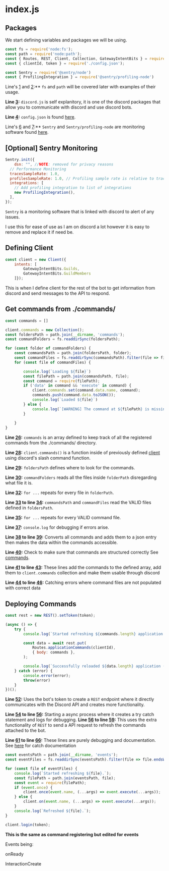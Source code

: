 # index.js

## Packages

We start defining variables and packages we will be using.

```js linenums="1"
const fs = require('node:fs');
const path = require('node:path');
const { Routes, REST, Client, Collection, GatewayIntentBits } = require('discord.js');
const { clientId, token } = require('./config.json');

const Sentry = require('@sentry/node')
const { ProfilingIntegration } = require('@sentry/profiling-node') 
```

Line's [1](#__codelineno-0-1) and [2](#__codelineno-0-2):** 
`fs` and `path` will be covered later with examples of their usage.

**Line [3](#__codelineno-0-3):** 
`discord.js` is self explanitory, it is one of the discord packages that 
allow you to communicate with discord and use discord bots.

**Line [4](#__codelineno-0-4):** 
`config.json` is found [here](./config.json.md).

Line's [6](#__codelineno-0-7) and [7](#__codelineno-0-7):**
`Sentry` and `Sentry/profiling-node` are monitoring software found [here](https://sentry.io).

## [Optional] Sentry Monitoring

```js linenums="9"
Sentry.init({
	dsn: "", //NOTE: removed for privacy reasons
  // Performance Monitoring
  tracesSampleRate: 1.0,
  profilesSampleRate: 1.0, // Profiling sample rate is relative to tracesSampleRate
  integrations: [
    // Add profiling integration to list of integrations
    new ProfilingIntegration(),
  ],
});
```

`Sentry` is a monitoring software that is linked with discord to alert of any issues.

I use this for ease of use as I am on discord a lot however it is easy to remove and 
replace it if need be.

## Defining Client

```js linenums="20"
const client = new Client({ 
	intents: [
		GatewayIntentBits.Guilds, 
		GatewayIntentBits.GuildMembers
	]});
```

This is when I define client for the rest of the bot to get information from discord
and send messages to the API to respond. 

## Get commands from ./commands/

```js linenums="26"
const commands = []

client.commands = new Collection();
const foldersPath = path.join(__dirname, 'commands');
const commandFolders = fs.readdirSync(foldersPath);

for (const folder of commandFolders) {
	const commandsPath = path.join(foldersPath, folder);
	const commandFiles = fs.readdirSync(commandsPath).filter(file => file.endsWith('.js'));
	for (const file of commandFiles) {

		console.log(`Loading ${file}`)
		const filePath = path.join(commandsPath, file);
		const command = require(filePath);
		if ('data' in command && 'execute' in command) {
			client.commands.set(command.data.name, command);
			commands.push(command.data.toJSON());
			console.log(`Loaded ${file}`)
		} else {
			console.log(`[WARNING] The command at ${filePath} is missing a required "data" or "execute" property.`);
		}
		
	}
}
```

**Line [26](#__highlightcodelineno-3-26):** 
`commands` is an array defined to keep track of all the registered commands from the ./commands/ directory.

**Line [28](#__codelineno-3-28):** 
`client.commands()` is a function inside of previously defined [client](#defining-client) using discord's slash command function.

**Line [29](#__codelineno-3-29):** 
`foldersPath` defines where to look for the commands.

**Line [30](#__codelineno-3-30):** 
`commandFolders` reads all the files inside `folderPath` disregarding what file it is.

**Line [32](#__codelineno-3-32):** 
`for ...` repeats for every file in `folderPath`.

**Line [33](#__codelineno-3-33) to line [34](#__codelineno-3-34):** 
`commandsPath` and `commandFiles` read the VALID files defined in `foldersPath`. 

**Line [35](#__codelineno-3-35):** 
`for ...` repeats for every VALID command file.

**Line [37](#__codelineno-3-37):** 
`console.log` for debugging if errors arise.

**Line [38](#__codelineno-3-38) to line [39](#__codelineno-3-39):** 
Converts all commands and adds them to a json entry then makes the data within the commands accessible.

**Line [40](#__codelineno-3-40):** 
Check to make sure that commands are structured correctly
See [commands](./commands/index.md).

**Line [41](#__codelineno-3-41) to line [43](#__codelineno-3-43):** 
These lines add the commands to the defined array, add them to `client.commands` collection and make them usable through discord

**Line [44](#__codelineno-3-44) to line [46](#__codelineno-3-46):** 
Catching errors where command files are not populated with correct data

## Deploying Commands

``` javascript linenums="52"
const rest = new REST().setToken(token);

(async () => {
	try {
		console.log(`Started refreshing ${commands.length} application (/) commands.`);

		const data = await rest.put(
			Routes.applicationCommands(clientId),
			{ body: commands },
		);

		console.log(`Successfully reloaded ${data.length} application (/) commands`)
	} catch (error) {
		console.error(error);
		throw(error)
	}
})();
```
**Line [52](#__codelineno-4-52):**
Uses the bot's token to create a `REST` endpoint where it directly communicates with the Discord API and creates more functionality.

**Line [54](#__codelineno-4-54) to line [56](#__codelineno-4-56):**
Starting a async process where it creates a try catch statement and logs for debugging.
**Line [56](#__codelineno-4-56) to line [59](#__codelineno-4-59):**
This uses the extra functionality of `REST` to send a API request to refresh the commands attached to the bot. 

**Line [61](#__codelineno-4-61) to line [66](#__codelineno-4-66):**
These lines are purely debugging and documentation. See [here](https://) for catch documentation

``` javascript linenums="68"
const eventsPath = path.join(__dirname, 'events');
const eventFiles = fs.readdirSync(eventsPath).filter(file => file.endsWith('.js'));

for (const file of eventFiles) {
	console.log(`Started refreshing ${file}.`);
	const filePath = path.join(eventsPath, file);
	const event = require(filePath);
	if (event.once) {
		client.once(event.name, (...args) => event.execute(...args));
	} else {
		client.on(event.name, (...args) => event.execute(...args));
	}
	console.log(`Refreshed ${file}.`);
}

client.login(token);
```

**This is the same as command registering but edited for events**

Events being:

onReady

InteractionCreate